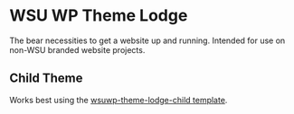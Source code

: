 # WSU WP Theme Lodge

The bear necessities to get a website up and running. Intended for use on non-WSU branded website projects.

## Child Theme

Works best using the [wsuwp-theme-lodge-child template](https://github.com/washingtonstateuniversity/wsuwp-theme-lodge-child).
